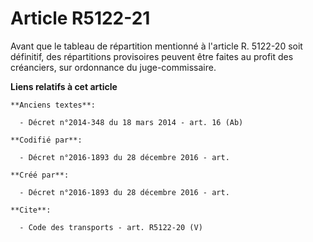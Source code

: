 # Article R5122-21

Avant que le tableau de répartition mentionné à l'article R. 5122-20 soit définitif, des répartitions provisoires peuvent
être faites au profit des créanciers, sur ordonnance du juge-commissaire.

**Liens relatifs à cet article**

	**Anciens textes**:

	  - Décret n°2014-348 du 18 mars 2014 - art. 16 (Ab)

	**Codifié par**:

	  - Décret n°2016-1893 du 28 décembre 2016 - art.

	**Créé par**:

	  - Décret n°2016-1893 du 28 décembre 2016 - art.

	**Cite**:

	  - Code des transports - art. R5122-20 (V)
